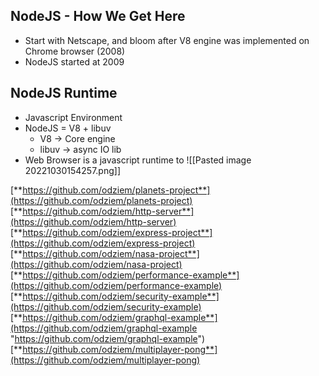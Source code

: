 
## NodeJS - How We Get Here
- Start with Netscape, and bloom after V8 engine was implemented on Chrome browser (2008)
- NodeJS started at 2009

## NodeJS Runtime
- Javascript Environment
- NodeJS = V8 + libuv
	- V8 -> Core engine
	- libuv -> async IO lib
- Web Browser is a javascript runtime to
	![[Pasted image 20221030154257.png]]


[**https://github.com/odziem/planets-project**](https://github.com/odziem/planets-project)
[**https://github.com/odziem/http-server**](https://github.com/odziem/http-server)
[**https://github.com/odziem/express-project**](https://github.com/odziem/express-project)
[**https://github.com/odziem/nasa-project**](https://github.com/odziem/nasa-project)
[**https://github.com/odziem/performance-example**](https://github.com/odziem/performance-example)
[**https://github.com/odziem/security-example**](https://github.com/odziem/security-example)
[**https://github.com/odziem/graphql-example**](https://github.com/odziem/graphql-example "https://github.com/odziem/graphql-example")
[**https://github.com/odziem/multiplayer-pong**](https://github.com/odziem/multiplayer-pong)
